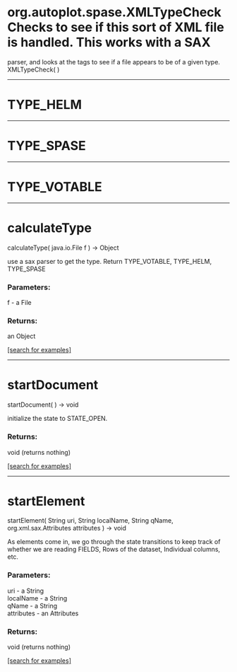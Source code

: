 # org.autoplot.spase.XMLTypeCheckChecks to see if this sort of XML file is handled.  This works with a SAX
 parser, and looks at the tags to see if a file appears to be of a given type.
XMLTypeCheck( )


***
<a name="TYPE_HELM"></a>
# TYPE_HELM



***
<a name="TYPE_SPASE"></a>
# TYPE_SPASE



***
<a name="TYPE_VOTABLE"></a>
# TYPE_VOTABLE



***
<a name="calculateType"></a>
# calculateType
calculateType( java.io.File f ) &rarr; Object

use a sax parser to get the type.  Return
 TYPE_VOTABLE, TYPE_HELM, TYPE_SPASE

### Parameters:
f - a File

### Returns:
an Object


<a href="https://github.com/autoplot/dev/search?q=calculateType&unscoped_q=calculateType">[search for examples]</a>

***
<a name="startDocument"></a>
# startDocument
startDocument(  ) &rarr; void

initialize the state to STATE_OPEN.

### Returns:
void (returns nothing)


<a href="https://github.com/autoplot/dev/search?q=startDocument&unscoped_q=startDocument">[search for examples]</a>

***
<a name="startElement"></a>
# startElement
startElement( String uri, String localName, String qName, org.xml.sax.Attributes attributes ) &rarr; void

As elements come in, we go through the state transitions to keep track of
 whether we are reading FIELDS, Rows of the dataset, Individual columns, etc.

### Parameters:
uri - a String
<br>localName - a String
<br>qName - a String
<br>attributes - an Attributes

### Returns:
void (returns nothing)


<a href="https://github.com/autoplot/dev/search?q=startElement&unscoped_q=startElement">[search for examples]</a>


